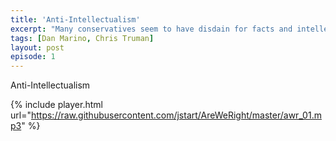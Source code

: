 ```yaml
---
title: 'Anti-Intellectualism'
excerpt: "Many conservatives seem to have disdain for facts and intellectual discourse, why?"
tags: [Dan Marino, Chris Truman]
layout: post
episode: 1
---
```


Anti-Intellectualism

{% include player.html url="https://raw.githubusercontent.com/jstart/AreWeRight/master/awr_01.mp3" %}
